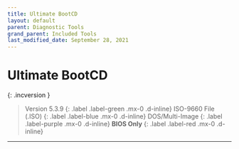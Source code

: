 ```yaml
---
title: Ultimate BootCD
layout: default
parent: Diagnostic Tools
grand_parent: Included Tools
last_modified_date: September 28, 2021
---
```


# Ultimate BootCD

{: .incversion }
> Version 5.3.9
> {: .label .label-green .mx-0 .d-inline}
> ISO-9660 File (.ISO)
> {: .label .label-blue .mx-0 .d-inline}
> DOS/Multi-Image
> {: .label .label-purple .mx-0 .d-inline}
> **BIOS Only**
> {: .label .label-red .mx-0 .d-inline}

---

